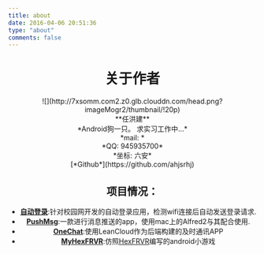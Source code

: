 ```yaml
---
title: about
date: 2016-04-06 20:51:36
type: "about"
comments: false
---
```


# <center>关于作者</center>
<center>![](http://7xsomm.com2.z0.glb.clouddn.com/head.png?imageMogr2/thumbnail/!20p) </center>

<center> **任洪建** <center>

<center> *Android狗一只。 求实习工作中...*

<center> *mail: <aha199277@qq.com>*

<center> *QQ: 945935700*

<center> *坐标: 六安*
<center> [*Github*](https://github.com/ahjsrhj)




## 项目情况：
- [**自动登录**](https://github.com/ahjsrhj/AutoLogin):针对校园网开发的自动登录应用，检测wifi连接后自动发送登录请求.
- [**PushMsg**](https://github.com/ahjsrhj/PushMsg):一款进行消息推送的app，使用mac上的Alfred2与其配合使用.
- [**OneChat**](https://github.com/ahjsrhj/Projects/tree/master/OneChat):使用LeanCloud作为后端构建的及时通讯APP
- [**MyHexFRVR**](https://github.com/ahjsrhj/EveryDayBuild/tree/master/MyHexFRVR):仿照[HexFRVR](hex.frvr.com)编写的android小游戏
